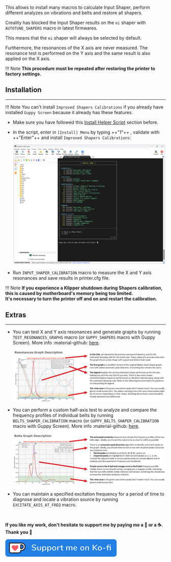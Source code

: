 This allows to install many macros to calculate Input Shaper, perform different analyzes on vibrations and belts and restore all shapers.

Creality has blocked the Input Shaper results on the `ei` shaper with `AUTOTUNE_SHAPERS` macro in latest firmwares.

This means that the `ei` shaper will always be selected by default.

Furthermore, the resonances of the X axis are never measured.
The resonance test is performed on the Y axis and the same result is also applied on the X axis.

!!! Note
    **This procedure must be repeated after restoring the printer to factory settings.**


## Installation
<hr>

!!! Note
    You can't install `Improved Shapers Calibrations` if you already have installed `Guppy Screen` because it already has these features.

- Make sure you have followed this <a href="../../helper-script/helper-script-installation">Install Helper Script</a> section before.

- In the script, enter in `[Install] Menu` by typing ++"1"++ , validate with ++"Enter"++ and install `Improved Shapers Calibrations`:

    <img width="900" src="../../assets/img/Creality-Helper-Script/Install_Menu.png">

- Run `INPUT_SHAPER_CALIBRATION` macro to measure the X and Y axis resonances and save results in printer.cfg file.

!!! Note
    **If you experience a Klipper shutdown during Shapers calibration, this is caused by motherboard's memory being too limited.<br />It's necessary to turn the printer off and on and restart the calibration.**


## Extras
<hr>

- You can test X and Y axis resonances and generate graphs by running `TEST_RESONANCES_GRAPHS` macro (or `GUPPY_SHAPERS` macro with Guppy Screen). More info :material-github: [here](https://github.com/Frix-x/klippain-shaketune/blob/main/docs/macros/axis_tuning.md).

    <img src="../../assets/img/Improved-Shapers-Calibrations/Resonances_Graph_Description.png">

- You can perform a custom half-axis test to analyze and compare the frequency profiles of individual belts by running `BELTS_SHAPER_CALIBRATION` macro (or `GUPPY_BELTS_SHAPER_CALIBRATION` macro with Guppy Screen). More info :material-github: [here](https://github.com/Frix-x/klippain-shaketune/blob/main/docs/macros/belts_tuning.md).

    <img src="../../assets/img/Improved-Shapers-Calibrations/Belts_Graph_Description.png">

- You can maintain a specified excitation frequency for a period of time to diagnose and locate a vibration source by running `EXCITATE_AXIS_AT_FREQ` macro.

<br />

**If you like my work, don't hesitate to support me by paying me a 🍺 or a ☕. Thank you 🙂**

<a href="https://ko-fi.com/guilouz" target="_blank"><img width="350" src="../../assets/img/home/Ko-fi.png"></a>
